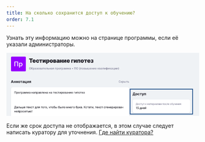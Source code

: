 ```yaml
---
title: На сколько сохранится доступ к обучению?
order: 7.1
---
```


Узнать эту информацию можно на странице программы, если её указали администраторы.

![](<./image (133).png>)

Если же срок доступа не отображается, в этом случае следует написать куратору для уточнения. [Где найти куратора?](./gde-naiti-kuratora)